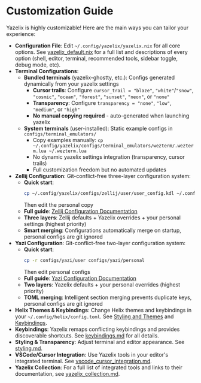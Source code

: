 # Customization Guide

Yazelix is highly customizable! Here are the main ways you can tailor your experience:

- **Configuration File**: Edit `~/.config/yazelix/yazelix.nix` for all core options. See [yazelix_default.nix](../yazelix_default.nix) for a full list and descriptions of every option (shell, editor, terminal, recommended tools, sidebar toggle, debug mode, etc).
- **Terminal Configurations**:
  - **Bundled terminals** (yazelix-ghostty, etc.): Configs generated dynamically from your yazelix settings
    - **Cursor trails**: Configure `cursor_trail = "blaze"`, `"white"`/`"snow"`, `"cosmic"`, `"ocean"`, `"forest"`, `"sunset"`, `"neon"`, or `"none"`
    - **Transparency**: Configure `transparency = "none"`, `"low"`, `"medium"`, or `"high"`
    - **No manual copying required** - auto-generated when launching yazelix
  - **System terminals** (user-installed): Static example configs in `configs/terminal_emulators/`
    - Copy examples manually: `cp ~/.config/yazelix/configs/terminal_emulators/wezterm/.wezterm.lua ~/.wezterm.lua`
    - No dynamic yazelix settings integration (transparency, cursor trails)
    - Full customization freedom but no automated updates
- **Zellij Configuration**: Git-conflict-free three-layer configuration system:
  - **Quick start**: 
    ```bash
    cp ~/.config/yazelix/configs/zellij/user/user_config.kdl ~/.config/yazelix/configs/zellij/personal/user_config.kdl
    ```
    Then edit the personal copy
  - **Full guide**: [Zellij Configuration Documentation](./zellij-configuration.md)
  - **Three layers**: Zellij defaults + Yazelix overrides + your personal settings (highest priority)
  - **Smart merging**: Configurations automatically merge on startup, personal configs are git ignored
- **Yazi Configuration**: Git-conflict-free two-layer configuration system:
  - **Quick start**: 
    ```bash
    cp -r configs/yazi/user configs/yazi/personal
    ```
    Then edit personal configs
  - **Full guide**: [Yazi Configuration Documentation](./yazi-configuration.md)
  - **Two layers**: Yazelix defaults + your personal overrides (highest priority)
  - **TOML merging**: Intelligent section merging prevents duplicate keys, personal configs are git ignored
- **Helix Themes & Keybindings**: Change Helix themes and keybindings in your `~/.config/helix/config.toml`. See [Styling and Themes](./styling.md) and [Keybindings](./keybindings.md).
- **Keybindings**: Yazelix remaps conflicting keybindings and provides discoverable shortcuts. See [keybindings.md](./keybindings.md) for all details.
- **Styling & Transparency**: Adjust terminal and editor appearance. See [styling.md](./styling.md).
- **VSCode/Cursor Integration**: Use Yazelix tools in your editor's integrated terminal. See [vscode_cursor_integration.md](./vscode_cursor_integration.md).
- **Yazelix Collection**: For a full list of integrated tools and links to their documentation, see [yazelix_collection.md](./yazelix_collection.md). 
